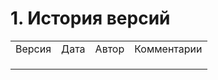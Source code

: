 # 1. **История версий**

|        |      |       |             |
|--------|------|-------|-------------|
| Версия | Дата | Автор | Комментарии |
|        |      |       |             |
|        |      |       |             |
|        |      |       |             |
